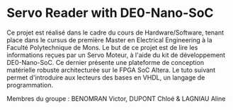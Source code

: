# Servo Reader with DE0-Nano-SoC

Ce projet est réalisé dans le cadre du cours de Hardware/Software, tenant place dans le cursus de première Master en Electrical Engineering à la Faculté Polytechnique de Mons. Le but de ce projet est de lire les informations reçues par un Servo Moteur, à l'aide du kit de développement DE0-Nano-SoC. Ce dernier présente une plateforme de conception matérielle robuste architecturée sur le FPGA SoC Altera. 
Le tuto suivant permet d'introduire aux lecteurs des bases en VHDL, un langage de programmation.

  Membres du groupe : BENOMRAN Victor, DUPONT Chloé & LAGNIAU Aline


